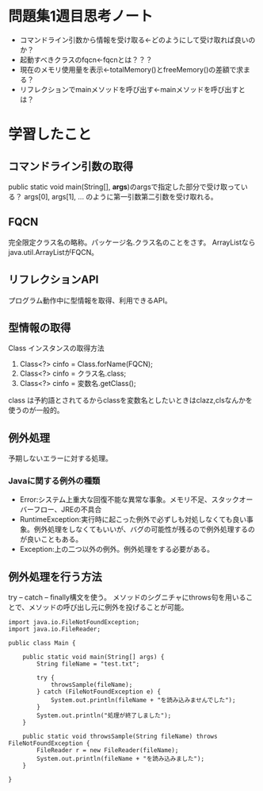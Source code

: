 # 問題集1週目思考ノート
 * コマンドライン引数から情報を受け取る←どのようにして受け取れば良いのか？
 * 起動すべきクラスのfqcn←fqcnとは？？？
 * 現在のメモリ使用量を表示←totalMemory()とfreeMemory()の差額で求まる？
 * リフレクションでmainメソッドを呼び出す←mainメソッドを呼び出すとは？
 
# 学習したこと
 ## コマンドライン引数の取得
  public static void main(String[], **args**)のargsで指定した部分で受け取っている？
  args[0], args[1], ...
  のように第一引数第二引数を受け取れる。

 ## FQCN
  完全限定クラス名の略称。パッケージ名.クラス名のことをさす。
  ArrayListならjava.util.ArrayListがFQCN。

 ## リフレクションAPI
  プログラム動作中に型情報を取得、利用できるAPI。

 ## 型情報の取得
 Class インスタンスの取得方法
 1. Class<?> cinfo = Class.forName(FQCN);
 2. Class<?> cinfo = クラス名.class;
 3. Class<?> cinfo = 変数名.getClass();

 class は予約語とされてるからclassを変数名としたいときはclazz,clsなんかを使うのが一般的。
 ## 例外処理
   予期しないエラーに対する処理。
  ### Javaに関する例外の種類
   + Error:システム上重大な回復不能な異常な事象。メモリ不足、スタックオーバーフロー、JREの不具合
   + RuntimeException:実行時に起こった例外で必ずしも対処しなくても良い事象。例外処理をしなくてもいいが、バグの可能性が残るので例外処理するのが良いこともある。
   + Exception:上の二つ以外の例外。例外処理をする必要がある。
 ## 例外処理を行う方法
  try – catch – finally構文を使う。
  メソッドのシグニチャにthrows句を用いることで、メソッドの呼び出し元に例外を投げることが可能。
  ```
  import java.io.FileNotFoundException;
  import java.io.FileReader;
  
  public class Main {
  
      public static void main(String[] args) {
          String fileName = "test.txt";
  
          try {
              throwsSample(fileName);
          } catch (FileNotFoundException e) {
              System.out.println(fileName + "を読み込みませんでした");
          }
          System.out.println("処理が終了しました");
      }
  
      public static void throwsSample(String fileName) throws FileNotFoundException {
          FileReader r = new FileReader(fileName);
          System.out.println(fileName + "を読み込みました");
      }
  
  }
  ```
